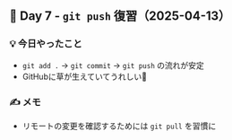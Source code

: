 ## 🌱 Day 7 - `git push` 復習（2025-04-13）

### 💡 今日やったこと
- `git add .` → `git commit` → `git push` の流れが安定
- GitHubに草が生えていてうれしい🌿

### ✍️ メモ
- リモートの変更を確認するためには `git pull` を習慣に